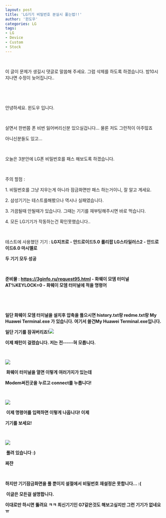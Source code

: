 ```yaml
---
layout: post
title: 'LG기기 비밀번호 분실시 풀는법!!'
author: '윈도우'
categories: LG
tags:
- LG
- Device
- Custom
- Stock
---
```



<script> location.href='https://cafe.naver.com/develoid/855270' ; </script>

<p>&nbsp;</p><p>이 글이 문제가 생길시 댓글로 말씀해 주세요. 그럼 삭제를 하도록 하겠습니다. 밤10시 지나면 수정이 늦어집니다..</p><p>&nbsp;</p><p>&nbsp;</p>
<p>안녕하세요. 윈도우 입니다.</p><p>&nbsp;</p>
<p>살면서 한번쯤 폰 비번 잃어버리신분 있으실겁니다... 물론 저도 그런적이 아주많죠</p><p>
아니신분들도 있고...</p><p>&nbsp;</p>
<p>오늘은 3분안에 LG폰 비밀번호를 패스 해보도록 하겠습니다.</p><p>&nbsp;</p><p>주의 할점 :</p>
<p>1. 비밀번호를 그냥 지우는게 아니라 잠금화면만 패스 하는거이니, 잘 알고 계세요.</p><p>2. 삼성기기는 테스트를해봤으나 역시나 실패였습니다.</p><p>3. 가끔될때 안될때가 있습니다. 그때는 기기를 재부팅해주시면 바로 먹습니다.</p><p>4. 모든 LG기기가 작동하는건 확인못했습니다..</p><p>&nbsp;</p>
<p>테스트에 사용했던 기기 :<b>
LG지프로 - 안드로이드5.0 롤리팝<b>
LG스타일러스2 - 안드로이드6.0 마시멜로</p><p>두 기기 모두 성공</p><p>&nbsp;</p>
<p>준비물 :<b>
<a href="https://3ginfo.ru/request95.html">https://3ginfo.ru/request95.html</a> - 화웨이 모뎀 터미널<b>
AT%KEYLOCK=0 - 화웨이 모뎀 터미널에 적을 명령어</p>
<p>&nbsp;</p><p>&nbsp;</p><p>일단 화웨이 모뎀 터미널을 설치후 압축을 풀으시면<b>
history.txt랑 redme.txt랑 My Huawei Terminal.exe 가 있습니다.<b>
여기서 쓸건My Huawei Terminal.exe입니다.</p>
<p>일단 기기를 잠궈버리죠!<b><img src="https://cafeptthumb-phinf.pstatic.net/MjAxOTAzMDFfNjIg/MDAxNTUxNDQzODAwOTM4.qBAqk1XWf_iI5pddXBWYbNWe_HQAAmB3hC3olA3bThIg.NYihiAGWEcP7Sad2AdEDPaeJHZWbS53SS1h71wBUw84g.JPEG.windows6587/20190301_212820.jpg?type=w740"></p>
<p>이제 패턴이 걸렸습니다. 저는 전-----혀 모릅니다.</p><p>&nbsp;</p><p><img src="https://cafeptthumb-phinf.pstatic.net/MjAxOTAzMDFfMTYg/MDAxNTUxNDQzODQzNDUy.VkII8k7HWxPGVrxCCRBVNQjlZ1e4UPA1OtbKQFkUMMkg.uym7z3-ZMTfkSF2vKMb0Nv8NIqftD-lwn4upPuU5kHEg.JPEG.windows6587/20190301_212741.jpg?type=w740"></p><p>&nbsp;화웨이 터미널을 열면 이렇게 여러가지가 있는데</p><p>Modem써진곳을 누르고 connect를 누릅니다!</p><p>&nbsp;</p><p><img src="https://cafeptthumb-phinf.pstatic.net/MjAxOTAzMDFfMjUx/MDAxNTUxNDQzODgxMjMw.K6L5Hyelhkj7vq3UhlUgoYFJP557PdVMUkWkxzAz5c8g.Sg7xMuGfE7AIhipinIQwcKBhlY10GcizDCypclYYqpwg.JPEG.windows6587/20190301_212854.jpg?type=w740"></p><p>&nbsp;이제 명령어를 입력하면 이렇게 나옵니다! 이제</p><p>기기를 보세요!</p><p>&nbsp;</p><p><img src="https://cafeptthumb-phinf.pstatic.net/MjAxOTAzMDFfNzYg/MDAxNTUxNDQzOTA4NTIw.DngX5Kjs-5Up2ZxJXu7LSbjwNjCoOjaE3Y_nAYd9fwkg.aqgKcto4hWhI7SFB4vnh-i1Sx4xhsOAyLUJz2u1nGvcg.JPEG.windows6587/20190301_213232.jpg?type=w740"></p><p>&nbsp;풀려 있습니다 :)&nbsp;</p><p>짜쟌</p><p>&nbsp;</p><p>하지만 기기잠금화면을 풀 뿐이지 설절에서 비밀번호 재설정은 못합니다... :(</p><b><p>&nbsp;이글은 모든걸 설명합니다.</p><p>이대로만 하시면 뚫려요 ㅋㅋ 최신기기인 G7같은것도 해보고싶지만 그런 기기가 없네요 ㅠ</p>
